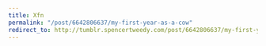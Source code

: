 ```yaml
---
title: Xfn
permalink: "/post/6642806637/my-first-year-as-a-cow"
redirect_to: http://tumblr.spencertweedy.com/post/6642806637/my-first-year-as-a-cow
---
```


